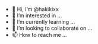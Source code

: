- 👋 Hi, I’m @hakikixx
- 👀 I’m interested in ...
- 🌱 I’m currently learning ...
- 💞️ I’m looking to collaborate on ...
- 📫 How to reach me ...

<!---
hakikixx/hakikixx is a ✨ special ✨ repository because its `README.md` (this file) appears on your GitHub profile.
You can click the Preview link to take a look at your changes.
--->
